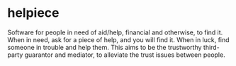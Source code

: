 # helpiece
Software for people in need of aid/help, financial and otherwise, to find it. When in need, ask for a piece of help, and you will find it. When in luck, find someone in trouble and help them. This aims to be the trustworthy third-party guarantor and mediator, to alleviate the trust issues between people.
